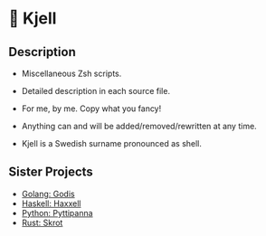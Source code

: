 # 🧔 Kjell

## Description

- Miscellaneous Zsh scripts.

- Detailed description in each source file.

- For me, by me. Copy what you fancy!

- Anything can and will be added/removed/rewritten at any time.

- Kjell is a Swedish surname pronounced as shell.

## Sister Projects

- [Golang: Godis](https://github.com/ggustafsson/godis)
- [Haskell: Haxxell](https://github.com/ggustafsson/Haxxell)
- [Python: Pyttipanna](https://github.com/ggustafsson/Pyttipanna)
- [Rust: Skrot](https://github.com/ggustafsson/Skrot)
